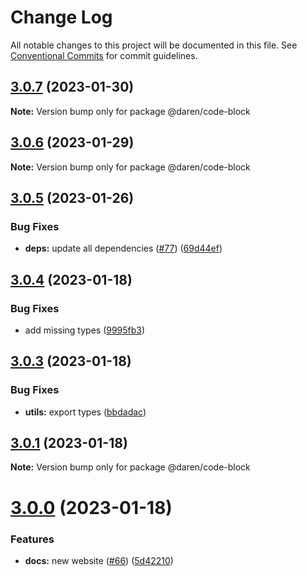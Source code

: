 # Change Log

All notable changes to this project will be documented in this file.
See [Conventional Commits](https://conventionalcommits.org) for commit guidelines.

## [3.0.7](https://github.com/darenmalfait/darenui/compare/@daren/code-block@3.0.6...@daren/code-block@3.0.7) (2023-01-30)

**Note:** Version bump only for package @daren/code-block





## [3.0.6](https://github.com/darenmalfait/darenui/compare/@daren/code-block@3.0.5...@daren/code-block@3.0.6) (2023-01-29)

**Note:** Version bump only for package @daren/code-block





## [3.0.5](https://github.com/darenmalfait/darenui/compare/@daren/code-block@3.0.4...@daren/code-block@3.0.5) (2023-01-26)


### Bug Fixes

* **deps:** update all dependencies ([#77](https://github.com/darenmalfait/darenui/issues/77)) ([69d44ef](https://github.com/darenmalfait/darenui/commit/69d44ef9d89e649d145e5094702d19d992c00277))





## [3.0.4](https://github.com/darenmalfait/darenui/compare/@daren/code-block@3.0.3...@daren/code-block@3.0.4) (2023-01-18)


### Bug Fixes

* add missing types ([9995fb3](https://github.com/darenmalfait/darenui/commit/9995fb35e1e6a95a4b33be2ee140ec3fc7486b8d))





## [3.0.3](https://github.com/darenmalfait/darenui/compare/@daren/code-block@3.0.1...@daren/code-block@3.0.3) (2023-01-18)


### Bug Fixes

* **utils:** export types ([bbdadac](https://github.com/darenmalfait/darenui/commit/bbdadace754fa21cae5ed7e7fe4e249ab7143bc6))





## [3.0.1](https://github.com/darenmalfait/darenui/compare/@daren/code-block@3.0.0...@daren/code-block@3.0.1) (2023-01-18)

**Note:** Version bump only for package @daren/code-block





# [3.0.0](https://github.com/darenmalfait/darenui/compare/@daren/code-block@2.2.9...@daren/code-block@3.0.0) (2023-01-18)


### Features

* **docs:** new website ([#66](https://github.com/darenmalfait/darenui/issues/66)) ([5d42210](https://github.com/darenmalfait/darenui/commit/5d42210b72e68561a03b891fec5c255fbba5f274))
